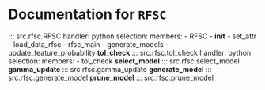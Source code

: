# Documentation for `RFSC`

::: src.rfsc.RFSC
    handler: python
    selection:
        members:
        - RFSC
        - __init__
        - set_attr
        - load_data_rfsc
        - rfsc_main
        - generate_models
        - update_feature_probability
**tol_check**
::: src.rfsc.tol_check
    handler: python
    selection:
        members:
        - tol_check
**select_model**
::: src.rfsc.select_model
**gamma_update**
::: src.rfsc.gamma_update
**generate_model**
::: src.rfsc.generate_model
**prune_model**
::: src.rfsc.prune_model